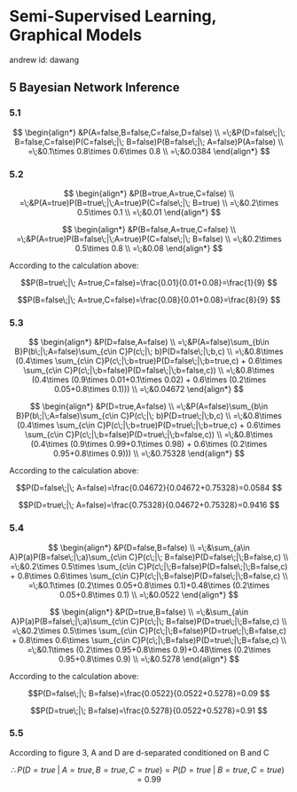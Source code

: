 # Semi-Supervised Learning, Graphical Models

andrew id: dawang

## 5 Bayesian Network Inference

### 5.1 

$$ 
\begin{align*}
&P(A=false,B=false,C=false,D=false) \\
=\;&P(D=false\;|\; B=false,C=false)P(C=false\;|\; B=false)P(B=false\;|\; A=false)P(A=false) \\
=\;&0.1\times 0.8\times 0.6\times 0.8 \\
=\;&0.0384
\end{align*} 
$$

### 5.2

$$ 
\begin{align*}
&P(B=true,A=true,C=false) \\
=\;&P(A=true)P(B=true\;|\;A=true)P(C=false\;|\; B=true) \\
=\;&0.2\times 0.5\times 0.1 \\
=\;&0.01
\end{align*} 
$$

$$ 
\begin{align*}
&P(B=false,A=true,C=false) \\
=\;&P(A=true)P(B=false\;|\;A=true)P(C=false\;|\; B=false) \\
=\;&0.2\times 0.5\times 0.8 \\
=\;&0.08
\end{align*} 
$$

According to the calculation above:

$$P(B=true\;|\; A=true,C=false)=\frac{0.01}{0.01+0.08}=\frac{1}{9} $$

$$P(B=false\;|\; A=true,C=false)=\frac{0.08}{0.01+0.08}=\frac{8}{9} $$


### 5.3

$$ 
\begin{align*}
&P(D=false,A=false) \\
=\;&P(A=false)\sum_{b\in B}P(b\;|\;A=false)\sum_{c\in C}P(c\;|\; b)P(D=false\;|\;b,c) \\
=\;&0.8\times (0.4\times \sum_{c\in C}P(c\;|\;b=true)P(D=false\;|\;b=true,c) + 0.6\times \sum_{c\in C}P(c\;|\;b=false)P(D=false\;|\;b=false,c)) \\
=\;&0.8\times (0.4\times (0.9\times 0.01+0.1\times 0.02) + 0.6\times (0.2\times 0.05+0.8\times 0.1))) \\
=\;&0.04672
\end{align*} 
$$

$$ 
\begin{align*}
&P(D=true,A=false) \\
=\;&P(A=false)\sum_{b\in B}P(b\;|\;A=false)\sum_{c\in C}P(c\;|\; b)P(D=true\;|\;b,c) \\
=\;&0.8\times (0.4\times \sum_{c\in C}P(c\;|\;b=true)P(D=true\;|\;b=true,c) + 0.6\times \sum_{c\in C}P(c\;|\;b=false)P(D=true\;|\;b=false,c)) \\
=\;&0.8\times (0.4\times (0.9\times 0.99+0.1\times 0.98) + 0.6\times (0.2\times 0.95+0.8\times 0.9))) \\
=\;&0.75328
\end{align*} 
$$

According to the calculation above:

$$P(D=false\;|\; A=false)=\frac{0.04672}{0.04672+0.75328}=0.0584 $$

$$P(D=true\;|\; A=false)=\frac{0.75328}{0.04672+0.75328}=0.9416 $$


### 5.4

$$ 
\begin{align*}
&P(D=false,B=false) \\
=\;&\sum_{a\in A}P(a)P(B=false\;|\;a)\sum_{c\in C}P(c\;|\; B=false)P(D=false\;|\;B=false,c) \\
=\;&0.2\times 0.5\times \sum_{c\in C}P(c\;|\;B=false)P(D=false\;|\;B=false,c) + 0.8\times 0.6\times \sum_{c\in C}P(c\;|\;B=false)P(D=false\;|\;B=false,c) \\
=\;&0.1\times (0.2\times 0.05+0.8\times 0.1)+0.48\times (0.2\times 0.05+0.8\times 0.1) \\
=\;&0.0522
\end{align*} 
$$

$$ 
\begin{align*}
&P(D=true,B=false) \\
=\;&\sum_{a\in A}P(a)P(B=false\;|\;a)\sum_{c\in C}P(c\;|\; B=false)P(D=true\;|\;B=false,c) \\
=\;&0.2\times 0.5\times \sum_{c\in C}P(c\;|\;B=false)P(D=true\;|\;B=false,c) + 0.8\times 0.6\times \sum_{c\in C}P(c\;|\;B=false)P(D=true\;|\;B=false,c) \\
=\;&0.1\times (0.2\times 0.95+0.8\times 0.9)+0.48\times (0.2\times 0.95+0.8\times 0.9) \\
=\;&0.5278
\end{align*} 
$$

According to the calculation above:

$$P(D=false\;|\; B=false)=\frac{0.0522}{0.0522+0.5278}=0.09 $$

$$P(D=true\;|\; B=false)=\frac{0.5278}{0.0522+0.5278}=0.91 $$

### 5.5

According to figure 3, A and D are d-separated conditioned on B and C

$$ \therefore P(D=true\;|\;A=true,B=true,C=true)=P(D=true\;|\;B=true,C=true)=0.99 $$


